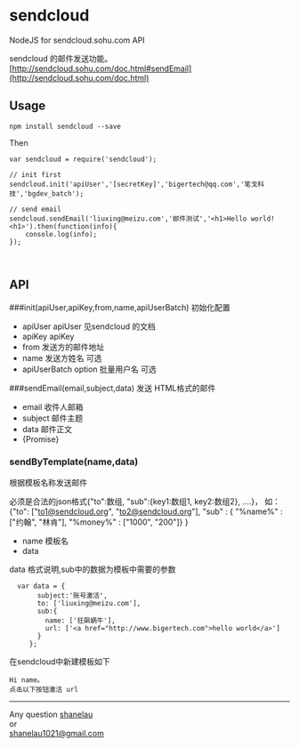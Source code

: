 # sendcloud
NodeJS for sendcloud.sohu.com API 

sendcloud 的邮件发送功能。 [http://sendcloud.sohu.com/doc.html#sendEmail](http://sendcloud.sohu.com/doc.html)


## Usage



```
npm install sendcloud --save
```

Then 

```
var sendcloud = require('sendcloud');

// init first
sendcloud.init('apiUser','[secretKey]','bigertech@qq.com','笔戈科技','bgdev_batch');

// send email
sendcloud.sendEmail('liuxing@meizu.com','邮件测试','<h1>Hello world!<h1>').then(function(info){
	console.log(info);
});



```


## API

###init(apiUser,apiKey,from,name,apiUserBatch)
初始化配置


 * apiUser  apiUser 见sendcloud 的文档 
 * apiKey  apiKey 
 * from  发送方的邮件地址
 * name  发送方姓名				   可选
 * apiUserBatch  option 批量用户名  可选

###sendEmail(email,subject,data)
发送 HTML格式的邮件

 * email 收件人邮箱
 * subject 邮件主题
 * data  邮件正文
 * {Promise}

### sendByTemplate(name,data) 
根据模板名称发送邮件

必须是合法的json格式{"to":数组, "sub":{key1:数组1, key2:数组2}, ....}，
如：{"to": ["to1@sendcloud.org", "to2@sendcloud.org"], "sub" : { "%name%" : ["约翰", "林肯"], "%money%" : ["1000", "200"]} }

* name  模板名
* data
 
 
 data 格式说明,sub中的数据为模板中需要的参数
 
 ```
   var data = {
        subject:'账号激活',
        to: ['liuxing@meizu.com'],
        sub:{
          name: ['狂飙蜗牛'],
          url: ['<a href="http://www.bigertech.com">hello world</a>']
        }
      };
 ```


 在sendcloud中新建模板如下
 
 ```
 Hi name。
 点击以下按钮激活 url
 
 ```



- - - - -

Any question [shanelau](http://weibo.com/kissliux)  
or  
shanelau1021@gmail.com

